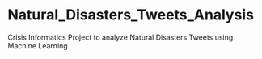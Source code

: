 # Natural_Disasters_Tweets_Analysis
Crisis Informatics Project to analyze Natural Disasters Tweets using Machine Learning 
